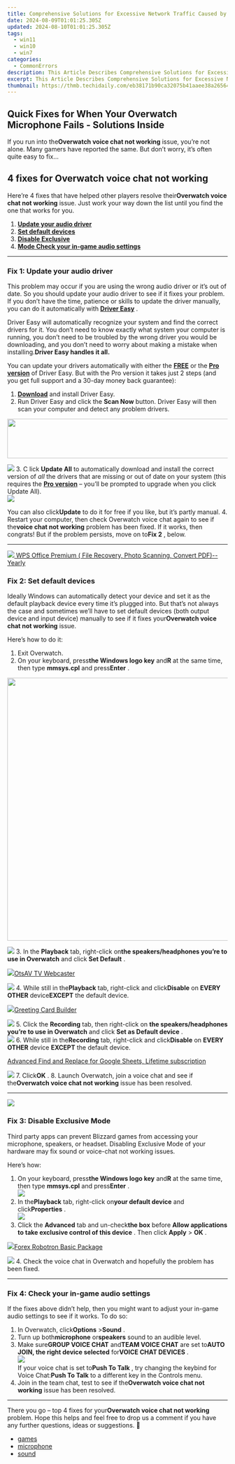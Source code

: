 ```yaml
---
title: Comprehensive Solutions for Excessive Network Traffic Caused by svchost.exe (Netsvcs)
date: 2024-08-09T01:01:25.305Z
updated: 2024-08-10T01:01:25.305Z
tags:
  - win11
  - win10
  - win7
categories:
  - CommonErrors
description: This Article Describes Comprehensive Solutions for Excessive Network Traffic Caused by svchost.exe (Netsvcs)
excerpt: This Article Describes Comprehensive Solutions for Excessive Network Traffic Caused by svchost.exe (Netsvcs)
thumbnail: https://thmb.techidaily.com/eb38171b90ca32075b41aaee38a26564bdab0e720e595c798abbf52d66cb7d09.jpg
---
```


## Quick Fixes for When Your Overwatch Microphone Fails - Solutions Inside

If you run into the**Overwatch voice chat not working** issue, you’re not alone. Many gamers have reported the same. But don’t worry, it’s often quite easy to fix…

## 4 fixes for **Overwatch voice chat not working**

 Here’re 4 fixes that have helped other players resolve their**Overwatch voice chat not working** issue. Just work your way down the list until you find the one that works for you.

1. [**Update your audio driver**](https://tools.techidaily.com/drivereasy/download/)
2. [**Set default devices**](https://tools.techidaily.com/drivereasy/download/)
3. [**Disable Exclusive**](https://tools.techidaily.com/drivereasy/download/)
4. [**Mode Check your in-game audio settings**](https://tools.techidaily.com/drivereasy/download/)

---

### Fix 1: Update your audio driver

 This problem may occur if you are using the wrong audio driver or it’s out of date. So you should update your audio driver to see if it fixes your problem. If you don’t have the time, patience or skills to update the driver manually, you can do it automatically with **[Driver Easy](https://tools.techidaily.com/drivereasy/download/)**  .

 Driver Easy will automatically recognize your system and find the correct drivers for it. You don’t need to know exactly what system your computer is running, you don’t need to be troubled by the wrong driver you would be downloading, and you don’t need to worry about making a mistake when installing.**Driver Easy handles it all.**

 You can update your drivers automatically with either the **[FREE](https://tools.techidaily.com/drivereasy/download/)**  or the **[Pro version](https://tools.techidaily.com/drivereasy/download/)**  of Driver Easy. But with the Pro version it takes just 2 steps (and you get full support and a 30-day money back guarantee):

1. **[Download](https://tools.techidaily.com/drivereasy/download/)**  and install Driver Easy.
2. Run Driver Easy and click the **Scan Now** button. Driver Easy will then scan your computer and detect any problem drivers.  
<!-- affiliate ads begin -->
<a href="https://zonlipartnershipprogram.pxf.io/c/5597632/1596691/17882" target="_top" id="1596691"><img src="//a.impactradius-go.com/display-ad/17882-1596691" border="0" alt="" width="728" height="90"/></a><img height="0" width="0" src="https://imp.pxf.io/i/5597632/1596691/17882" style="position:absolute;visibility:hidden;" border="0" />
<!-- affiliate ads end -->
![](https://images.drivereasy.com/wp-content/uploads/2018/12/img_5c04aae3578ee.jpg)
3. C  lick **Update All** to automatically download and install the correct version of _all_  the drivers that are missing or out of date on your system (this requires the **[Pro version](https://tools.techidaily.com/drivereasy/download/)**  – you’ll be prompted to upgrade when you click Update All).  
![](https://images.drivereasy.com/wp-content/uploads/2018/12/img_5c04deab93532.jpg)  

 You can also click**Update** to do it for free if you like, but it’s partly manual.
4. Restart your computer, then check Overwatch voice chat again to see if the**voice chat not working** problem has been fixed. If it works, then congrats! But if the problem persists, move on to**Fix 2** , below.

---

<!-- affiliate ads begin -->
<a href="https://secure.2checkout.com/order/checkout.php?PRODS=38729081&QTY=1&AFFILIATE=108875&CART=1"><img src="https://website-prod.cache.wpscdn.com/img/wps-writer-free-word-processor-1x.3d9c80d.png" border="0">
WPS Office Premium ( File Recovery, Photo Scanning, Convert PDF)--Yearly</a>
<!-- affiliate ads end -->
### Fix 2: Set default devices

 Ideally Windows can automatically detect your device and set it as the default playback device every time it’s plugged into. But that’s not always the case and sometimes we’ll have to set default devices (both output device and input device) manually to see if it fixes your**Overwatch voice chat not working** issue.  

Here’s how to do it:

1. Exit Overwatch.
2. On your keyboard, press**the Windows logo key** and**R** at the same time, then type **mmsys.cpl** and press**Enter** .  
<!-- affiliate ads begin -->
<a href="https://appsumo.8odi.net/c/5597632/2082529/7443" target="_top" id="2082529"><img src="//a.impactradius-go.com/display-ad/7443-2082529" border="0" alt="" width="1200" height="600"/></a><img height="0" width="0" src="https://appsumo.8odi.net/i/5597632/2082529/7443" style="position:absolute;visibility:hidden;" border="0" />
<!-- affiliate ads end -->
![](https://images.drivereasy.com/wp-content/uploads/2018/12/img_5c04ca9f1b8b4.png)
3. In the **Playback**  tab, right-click on**the speakers/headphones you’re to use in Overwatch** and  click **Set Default** .  
<!-- affiliate ads begin -->
<a href="https://otszone.ots7.com/order/checkout.php?PRODS=4713324&QTY=1&AFFILIATE=108875&CART=1"><img src="https://green.ots7.com/screenshots/OtsAV/OtsAVTV1.90-300x188.jpg" border="0">OtsAV TV Webcaster</a>
<!-- affiliate ads end -->
![](https://images.drivereasy.com/wp-content/uploads/2018/12/img_5c04d27e6fe9c.jpg)
4. While still in the**Playback** tab, right-click and click**Disable** on **EVERY OTHER** device**EXCEPT** the default device.  
<!-- affiliate ads begin -->
<a href="https://secure.2checkout.com/order/checkout.php?PRODS=2067133&QTY=1&AFFILIATE=108875&CART=1"><img src="https://www.pearlmountainsoft.com/n_img/product/gcb/banScrn.jpg" border="0">Greeting Card Builder</a>
<!-- affiliate ads end -->
![](https://images.drivereasy.com/wp-content/uploads/2018/12/img_5c04d3d257d41.jpg)
5. Click the  **Recording**  tab, then right-click on   **the speakers/headphones you’re to use in Overwatch**  and click  **Set as Default device**  .  
![](https://images.drivereasy.com/wp-content/uploads/2018/12/img_5c04d384b07c3.jpg)
6. While still in the**Recording** tab, right-click and click**Disable** on **EVERY OTHER** device **EXCEPT**  the default device.  
<!-- affiliate ads begin -->
<a href="https://secure.2checkout.com/order/checkout.php?PRODS=4729642&QTY=1&AFFILIATE=108875&CART=1">Advanced Find and Replace for Google Sheets, Lifetime subscription</a>
<!-- affiliate ads end -->
![](https://images.drivereasy.com/wp-content/uploads/2018/12/img_5c04d47e911ed.jpg)
7. Click**OK** .
8. Launch Overwatch, join a voice chat and see if the**Overwatch voice chat not working** issue has been resolved.

---

<!-- affiliate ads begin -->
<a href="https://shop.systoolsgroup.com/affiliate.php?ACCOUNT=SYSTOOBY&AFFILIATE=108875&PATH=https%3A%2F%2Fwww.systoolsgroup.com%3FAFFILIATE%3D108875%26RESOURCE%3D%2BSysTools%2BOutlook%2BRecovery"><img src="https://www.systoolsgroup.com/box/outlook-recovery.png" border="0"></a>
<!-- affiliate ads end -->
### Fix 3: Disable Exclusive Mode

 Third party apps can prevent Blizzard games from accessing your microphone, speakers, or headset. Disabling Exclusive Mode of your hardware may fix sound or voice-chat not working issues.

Here’s how:

1. On your keyboard, press**the Windows logo key** and**R** at the same time, then type **mmsys.cpl** and press**Enter** .  
![](https://images.drivereasy.com/wp-content/uploads/2018/12/img_5c04ca9f1b8b4.png)
2. In the**Playback** tab, right-click on**your default device** and click**Properties** .  
![](https://images.drivereasy.com/wp-content/uploads/2018/12/img_5c04cc544ea24.jpg)
3. Click the **Advanced**  tab and un-check**the box** before **Allow applications to take exclusive control of this device** . Then click **Apply**  \> **OK**  .  
<!-- affiliate ads begin -->
<a href="https://secure.2checkout.com/order/checkout.php?PRODS=4726960&QTY=1&AFFILIATE=108875&CART=1"><img src="https://secure.avangate.com/images/merchant/5f4f7141b65a730b4efb0e0d51f63e94/products/forexrobotronbox.gif" border="0">Forex Robotron Basic Package</a>
<!-- affiliate ads end -->
![](https://images.drivereasy.com/wp-content/uploads/2018/12/img_5c04cd0648d4d.jpg)
4. Check the voice chat in Overwatch and hopefully the problem has been fixed.

---

### Fix 4: Check your in-game audio settings

 If the fixes above didn’t help, then you might want to adjust your in-game audio settings to see if it works. To do so:

1. In Overwatch, click**Options** \>**Sound** .
2. Turn up both**microphone** or**speakers** sound to an audible level.
3. Make sure**GROUP VOICE CHAT** and**TEAM VOICE CHAT** are set to**AUTO JOIN, the right device selected** for**VOICE CHAT DEVICES** .  
![](https://images.drivereasy.com/wp-content/uploads/2018/12/img_5c04c7f097042.jpg)  
 If your voice chat is set to**Push To Talk** , try changing the keybind for Voice Chat:**Push To Talk** to a different key in the Controls menu.
4. Join in the team chat, test to see if the**Overwatch voice chat not working** issue has been resolved.

---

 There you go – top 4 fixes for your**Overwatch voice chat not working** problem. Hope this helps and feel free to drop us a comment if you have any further questions, ideas or suggestions. 🙂

* [games](https://tools.techidaily.com/drivereasy/download/)
* [microphone](https://tools.techidaily.com/drivereasy/download/)
* [sound](https://tools.techidaily.com/drivereasy/download/)

<ins class="adsbygoogle"
     style="display:block"
     data-ad-format="autorelaxed"
     data-ad-client="ca-pub-7571918770474297"
     data-ad-slot="1223367746"></ins>



<ins class="adsbygoogle"
     style="display:block"
     data-ad-client="ca-pub-7571918770474297"
     data-ad-slot="8358498916"
     data-ad-format="auto"
     data-full-width-responsive="true"></ins>
